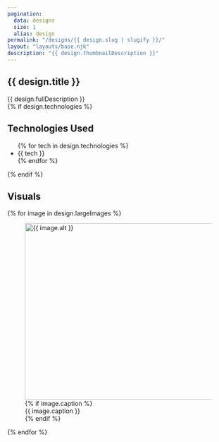 ```yaml
---
pagination:
  data: designs
  size: 1
  alias: design
permalink: "/designs/{{ design.slug | slugify }}/"
layout: "layouts/base.njk"
description: "{{ design.thumbnailDescription }}"
---
```


<article>
  <div class="wa-flank wa-align-items-start">
    <wa-avatar
        image="{{ design.thumbnailImage }}"
        label="thumbnail"
    ></wa-avatar>
    <div class="wa-stack wa-gap-3xs">
      <h1>{{ design.title }}</h1>
      <section class="design-description">
        {{ design.fullDescription }}
      </section>
    </div>
  </div>
  <div class="wa-stack">
    {% if design.technologies %}
    <section class="design-technologies">
      <h2>Technologies Used</h2>
      <ul>
        {% for tech in design.technologies %}
          <li>{{ tech }}</li>
        {% endfor %}
      </ul>
    </section>
    {% endif %}
    <section class="design-images">
      <h2>Visuals</h2>
      <div class="image-gallery">
        {% for image in design.largeImages %}
          <figure class="gallery-item">
            <a href="{{ image.src }}" data-modal-target="#image-modal" data-modal-image="{{ image.src }}" data-modal-alt="{{ image.alt }}" data-modal-caption="{{ image.caption }}" class="image-link" aria-label="Open larger view of {{ image.caption }}">
              <picture>
                <source srcset="{{ image.src }}" type="image/webp">
                <img src="{{ image.src }}" alt="{{ image.alt }}" loading="lazy" width="600" height="400">
              </picture>
          </a>
          {% if image.caption %}
            <figcaption>{{ image.caption }}</figcaption>
          {% endif %}
        </figure>
        {% endfor %}
      </div>
    </section>
  </div>
</article>
